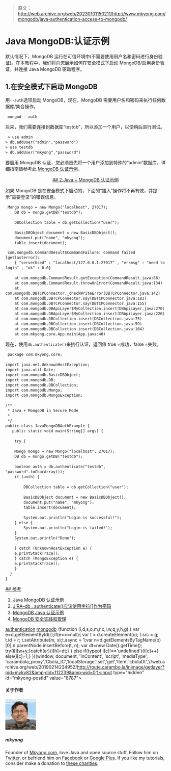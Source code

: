 > 原文：<http://web.archive.org/web/20230101150211/http://www.mkyong.com/mongodb/java-authentication-access-to-mongodb/>

# Java MongoDB:认证示例

默认情况下，MongoDB 运行在可信环境中(不需要使用用户名和密码进行身份验证)。在本教程中，我们将向您展示如何在安全模式下启动 MongoDB/启用身份验证，并连接 Java MongoDB 驱动程序。

## 1.在安全模式下启动 MongoDB

用`--auth`选项启动 MongoDB，现在，MongoDB 需要用户名和密码来执行任何数据库/集合操作。

```
 mongod --auth 
```

后来，我们需要连接到数据库“testdb”，所以添加一个用户，以便稍后进行测试。

```
 > use admin
> db.addUser("admin","password")
> use testdb
> db.addUser("mkyong","password") 
```

要启用 MongoDB 认证，您必须首先将一个用户添加到特殊的“admin”数据库，详细指南请参考此 [MongoDB 认证示例](http://web.archive.org/web/20190214234952/http://www.mkyong.com/mongodb/mongodb-authentication-example/)。

 <ins class="adsbygoogle" style="display:block; text-align:center;" data-ad-format="fluid" data-ad-layout="in-article" data-ad-client="ca-pub-2836379775501347" data-ad-slot="6894224149">## 2.Java + MongoDB 认证示例

如果 MongoDB 是在安全模式下启动的，下面的“插入”操作将不再有效，并提示“需要登录”的错误信息。

```
 Mongo mongo = new Mongo("localhost", 27017);
	DB db = mongo.getDB("testdb");

	DBCollection table = db.getCollection("user");

	BasicDBObject document = new BasicDBObject();
	document.put("name", "mkyong");
	table.insert(document); 
```

```
 com.mongodb.CommandResult$CommandFailure: command failed [getlasterror]: 
	{ "serverUsed" : "localhost/127.0.0.1:27017" , "errmsg" : "need to login" , "ok" : 0.0}

	at com.mongodb.CommandResult.getException(CommandResult.java:88)
	at com.mongodb.CommandResult.throwOnError(CommandResult.java:134)
	at com.mongodb.DBTCPConnector._checkWriteError(DBTCPConnector.java:142)
	at com.mongodb.DBTCPConnector.say(DBTCPConnector.java:183)
	at com.mongodb.DBTCPConnector.say(DBTCPConnector.java:155)
	at com.mongodb.DBApiLayer$MyCollection.insert(DBApiLayer.java:270)
	at com.mongodb.DBApiLayer$MyCollection.insert(DBApiLayer.java:226)
	at com.mongodb.DBCollection.insert(DBCollection.java:75)
	at com.mongodb.DBCollection.insert(DBCollection.java:59)
	at com.mongodb.DBCollection.insert(DBCollection.java:104)
	at com.mkyong.core.App.main(App.java:40) 
```

现在，使用`db.authenticate()`来执行认证，返回值 true =成功，false =失败。

```
 package com.mkyong.core;

import java.net.UnknownHostException;
import java.util.Date;
import com.mongodb.BasicDBObject;
import com.mongodb.DB;
import com.mongodb.DBCollection;
import com.mongodb.Mongo;
import com.mongodb.MongoException;

/**
 * Java + MongoDB in Secure Mode
 * 
 */
public class JavaMongoDBAuthExample {
   public static void main(String[] args) {

    try {

	Mongo mongo = new Mongo("localhost", 27017);
	DB db = mongo.getDB("testdb");

	boolean auth = db.authenticate("testdb", "password".toCharArray());
	if (auth) {

		DBCollection table = db.getCollection("user");

		BasicDBObject document = new BasicDBObject();
		document.put("name", "mkyong");
		table.insert(document);

		System.out.println("Login is successful!");
	} else {
		System.out.println("Login is failed!");
	}
	System.out.println("Done");

    } catch (UnknownHostException e) {
	e.printStackTrace();
    } catch (MongoException e) {
	e.printStackTrace();
    }
  }
} 
```

 <ins class="adsbygoogle" style="display:block" data-ad-client="ca-pub-2836379775501347" data-ad-slot="8821506761" data-ad-format="auto" data-ad-region="mkyongregion">## 参考

1.  [Java MongoDB 认证示例](http://web.archive.org/web/20190214234952/http://www.mkyong.com/mongodb/java-authentication-access-to-mongodb/)
2.  [JIRA–db . authenticate()应该使用字符[]作为密码](http://web.archive.org/web/20190214234952/https://jira.mongodb.org/browse/JAVA-45)
3.  [MongoDB Java 认证示例](http://web.archive.org/web/20190214234952/http://docs.mongodb.org/ecosystem/tutorial/getting-started-with-java-driver/#authentication-optional)
4.  [MongoDB 安全实践和管理](http://web.archive.org/web/20190214234952/http://docs.mongodb.org/manual/administration/security/)

[authentication](http://web.archive.org/web/20190214234952/http://www.mkyong.com/tag/authentication/) [mongodb](http://web.archive.org/web/20190214234952/http://www.mkyong.com/tag/mongodb/)</ins></ins>![](img/f49617cc09fa0257f394b1a82c805b75.png) (function (i,d,s,o,m,r,c,l,w,q,y,h,g) { var e=d.getElementById(r);if(e===null){ var t = d.createElement(o); t.src = g; t.id = r; t.setAttribute(m, s);t.async = 1;var n=d.getElementsByTagName(o)[0];n.parentNode.insertBefore(t, n); var dt=new Date().getTime(); try{i[l][w+y](h,i[l][q+y](h)+'&amp;'+dt);}catch(er){i[h]=dt;} } else if(typeof i[c]!=='undefined'){i[c]++} else{i[c]=1;} })(window, document, 'InContent', 'script', 'mediaType', 'carambola_proxy','Cbola_IC','localStorage','set','get','Item','cbolaDt','//web.archive.org/web/20190214234952/http://route.carambo.la/inimage/getlayer?pid=myky82&amp;did=112239&amp;wid=0')<input type="hidden" id="mkyong-postId" value="8787">

#### 关于作者

![author image](img/7d402728f151ddb28715bae9775e590c.png)

##### mkyong

Founder of [Mkyong.com](http://web.archive.org/web/20190214234952/http://mkyong.com/), love Java and open source stuff. Follow him on [Twitter](http://web.archive.org/web/20190214234952/https://twitter.com/mkyong), or befriend him on [Facebook](http://web.archive.org/web/20190214234952/http://www.facebook.com/java.tutorial) or [Google Plus](http://web.archive.org/web/20190214234952/https://plus.google.com/110948163568945735692?rel=author). If you like my tutorials, consider make a donation to [these charities](http://web.archive.org/web/20190214234952/http://www.mkyong.com/blog/donate-to-charity/).